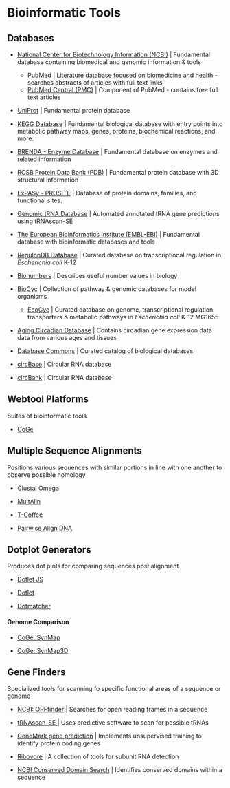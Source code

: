 # Bioinformatic Tools

## Databases
- [National Center for Biotechnology Information (NCBI)](https://www.ncbi.nlm.nih.gov/) | Fundamental database containing biomedical and genomic information & tools
   - [PubMed](https://pubmed.ncbi.nlm.nih.gov/) | Literature database focused on biomedicine and health - searches abstracts of articles with full text links
   - [PubMed Central (PMC)](https://www.ncbi.nlm.nih.gov/pmc/) | Component of PubMed - contains free full text articles

- [UniProt](https://www.uniprot.org/) | Fundamental protein database

- [KEGG Database](https://www.genome.jp/kegg/) | Fundamental biological database with entry points into metabolic pathway maps, genes, proteins, biochemical reactions, and more.

- [BRENDA - Enzyme Database](https://www.brenda-enzymes.org/) | Fundamental database on enzymes and related information

- [RCSB Protein Data Bank (PDB)](https://www.rcsb.org/) | Fundamental protein database with 3D structural information

- [ExPASy - PROSITE](https://prosite.expasy.org/) | Database of protein domains, families, and functional sites.

- [Genomic tRNA Database](http://lowelab.ucsc.edu/GtRNAdb/) | Automated annotated tRNA gene predictions using tRNAscan-SE

- [The European Bioinformatics Institute (EMBL-EBI)](https://www.ebi.ac.uk/) | Fundamental database with bioinformatic databases and tools

- [RegulonDB Database](https://regulondb.ccg.unam.mx/ ) | Curated database on transcriptional regulation in *Escherichia coli* K-12

- [Bionumbers](https://bionumbers.hms.harvard.edu/search.aspx) | Describes useful number values in biology

- [BioCyc](https://biocyc.org) | Collection of pathway & genomic databases for model organisms
   - [EcoCyc](https://ecocyc.org/) | Curated database on genome, transcriptional regulation transporters & metabolic pathways in *Escherichia coli* K-12 MG1655

- [Aging Circadian Database](https://circaage.shinyapps.io/circaage/) | Contains circadian gene expression data data from various ages and tissues

- [Database Commons](https://ngdc.cncb.ac.cn/databasecommons/) | Curated catalog of biological databases

- [circBase](http://www.circbase.org/) | Circular RNA database

- [circBank](http://www.circbank.cn/index.html ) | Circular RNA database

## Webtool Platforms
Suites of bioinformatic tools
- [CoGe](https://genomevolution.org/coge/) 


## Multiple Sequence Alignments
Positions various sequences with similar portions in line with one another to observe possible homology

- [Clustal Omega](https://www.ebi.ac.uk/Tools/msa/clustalo/ ) 

- [MultAlin](http://multalin.toulouse.inra.fr/multalin/cgi-bin/multalin.pl ) 

- [T-Coffee](http://tcoffee.crg.cat/apps/tcoffee/result?rid=24cdc9c7 ) 

- [Pairwise Align DNA](http://www.bioinformatics.org/sms2/pairwise_align_dna.html ) 

## Dotplot Generators
Produces dot plots for comparing sequences post alignment

- [Dotlet JS](https://dotlet.vital-it.ch/ ) 

- [Dotlet](https://myhits.sib.swiss/cgi-bin/dotlet ) 

- [Dotmatcher](https://www.bioinformatics.nl/cgi-bin/emboss/dotmatcher)

#### Genome Comparison
- [CoGe: SynMap](https://genomevolution.org/CoGe/SynMap.pl )

- [CoGe: SynMap3D](https://genomevolution.org/coge/SynMap3D.pl) 

## Gene Finders
Specialized tools for scanning fo specific functional areas of a sequence or genome 

- [NCBI: ORFfinder](https://www.ncbi.nlm.nih.gov/orffinder/ ) | Searches for open reading frames in a sequence 

- [tRNAscan-SE ](http://lowelab.ucsc.edu/tRNAscan-SE/ ) | Uses predictive software to scan for possible tRNAs

- [GeneMark gene prediction](http://exon.gatech.edu/GeneMark/) | Implements unsupervised training to identify protein coding genes

- [Ribovore](https://github.com/ncbi/ribovore) | A collection of tools for subunit RNA detection

- [NCBI Conserved Domain Search](https://www.ncbi.nlm.nih.gov/Structure/cdd/wrpsb.cgi ) | Identifies conserved domains within a sequence



